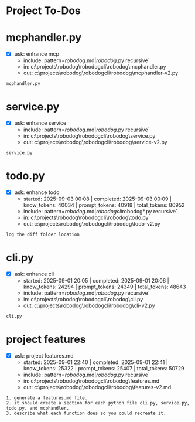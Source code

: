 # Project To-Dos

# mcphandler.py
- [x] ask: enhance mcp
  - include: pattern=*robodog*.md|*robodog*.py  recursive`
  - in:  c:\projects\robodog\robodogcli\robodog\mcphandler.py
  - out:  c:\projects\robodog\robodogcli\robodog\mcphandler-v2.py
```knowledge
mcphandler.py

```


# service.py
- [x] ask: enhance service
  - include: pattern=*robodog*.md|*robodog*.py  recursive`
  - in:  c:\projects\robodog\robodogcli\robodog\service.py
  - out:  c:\projects\robodog\robodogcli\robodog\service-v2.py
```knowledge
service.py

```

# todo.py
- [x] ask: enhance todo
  - started: 2025-09-03 00:08 | completed: 2025-09-03 00:09 | know_tokens: 40034 | prompt_tokens: 40918 | total_tokens: 80952
  - include: pattern=*robodog*.md|*robodogcli*robodog*.py  recursive`
  - in:  c:\projects\robodog\robodogcli\robodog\todo.py
  - out:  c:\projects\robodog\robodogcli\robodog\todo-v2.py
```knowledge
log the diff folder location

```


# cli.py
- [x] ask: enhance cli
  - started: 2025-09-01 20:05 | completed: 2025-09-01 20:06 | know_tokens: 24294 | prompt_tokens: 24349 | total_tokens: 48643
  - include: pattern=*robodog*.md|*robodog*.py  recursive`
  - in:  c:\projects\robodog\robodogcli\robodog\cli.py
  - out:  c:\projects\robodog\robodogcli\robodog\cli-v2.py
```knowledge
cli.py

```

# project features
- [x] ask: project features.md
  - started: 2025-09-01 22:40 | completed: 2025-09-01 22:41 | know_tokens: 25322 | prompt_tokens: 25407 | total_tokens: 50729
  - include: pattern=*robodog*.md|*robodog*.py  recursive`
  - in:  c:\projects\robodog\robodogcli\robodog\features.md
  - out:  c:\projects\robodog\robodogcli\robodog\features-v2.md
```knowledge
1. generate a features.md file. 
2. it should create a section for each python file cli.py, service.py, todo.py, and mcphandler.
3. describe what each function does so you could recreate it.

```